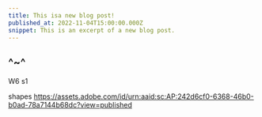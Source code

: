 ```yaml
---
title: This isa new blog post!
published_at: 2022-11-04T15:00:00.000Z
snippet: This is an excerpt of a new blog post.
---
```


^~^
---
W6 s1

shapes
https://assets.adobe.com/id/urn:aaid:sc:AP:242d6cf0-6368-46b0-b0ad-78a7144b68dc?view=published